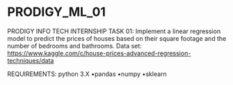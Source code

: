 # PRODIGY_ML_01

PRODIGY INFO TECH INTERNSHIP
TASK 01: Implement a linear regression model to predict the prices of houses based on their square footage and the number of bedrooms and bathrooms.
Data set: https://www.kaggle.com/c/house-prices-advanced-regression-techniques/data

REQUIREMENTS:
python 3.X •pandas •numpy •sklearn 

